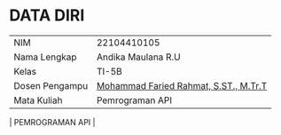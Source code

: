# DATA DIRI

|  |  |
|--|--|
| NIM | 22104410105 |
| Nama Lengkap | Andika Maulana R.U |
| Kelas | TI-5B |
| Dosen Pengampu | [Mohammad Faried Rahmat, S.ST., M.Tr.T](https://github.com/fariedrahmat) |
| Mata Kuliah | Pemrograman API



| PEMROGRAMAN API |
